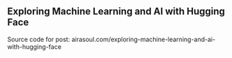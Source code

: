 ## Exploring Machine Learning and AI with Hugging Face

Source code for post: airasoul.com/exploring-machine-learning-and-ai-with-hugging-face
